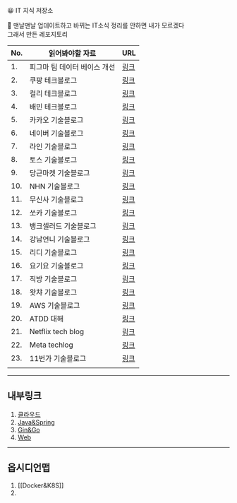 
😀 IT 지식 저장소  

🎁 맨날맨날 업데이트하고 바뀌는 IT소식 정리를 안하면 내가 모르겠다  
그래서 만든 레포지토리  

| No. | 읽어봐야할 자료              | URL                                                                        |
| --- | ---------------------------- | -------------------------------------------------------------------------- |
| 1.  | 피그마 팀 데이터 베이스 개선 | [링크](https://www.figma.com/blog/how-figma-scaled-to-multiple-databases/) |
| 2.  | 쿠팡 테크블로그              | [링크](https://medium.com/coupang-engineering/kr/home)                     |
| 3.  | 컬리 테크블로그              | [링크](https://helloworld.kurly.com/)                                      |
| 4.  | 배민 테크블로그              | [링크](https://techblog.woowahan.com/)                                     |
| 5.  | 카카오 기술블로그            | [링크](https://tech.kakao.com/blog/)                                       |
| 6.  | 네이버 기술블로그            | [링크](https://d2.naver.com/)                                              |
| 7.  | 라인 기술블로그              | [링크](https://engineering.linecorp.com/ko/blog)                           |
| 8.  | 토스 기술블로그              | [링크](https://toss.tech/)                                                 |
| 9.  | 당근마켓 기술블로그          | [링크](https://medium.com/daangn)                                          |
| 10. | NHN 기술블로그               | [링크](https://meetup.nhncloud.com/)                                       |
| 11. | 무신사 기술블로그            | [링크](https://medium.com/musinsa-tech)                                    |
| 12. | 쏘카 기술블로그              | [링크](https://tech.socarcorp.kr/)                                         |
| 13. | 뱅크셀러드 기술블로그        | [링크](https://blog.banksalad.com/)                                        |
| 14. | 강남언니 기술블로그          | [링크](https://blog.gangnamunni.com/blog/tech/)                            |
| 15. | 리디 기술블로그              | [링크](https://ridicorp.com/story-category/tech-blog/)                     |
| 16. | 요기요 기술블로그            | [링크](https://techblog.yogiyo.co.kr/)                                     |
| 17. | 직방 기술블로그              | [링크](https://medium.com/zigbang)                                         |
| 18. | 왓챠 기술블로그              | [링크](https://medium.com/watcha)                                          |
| 19. | AWS 기술블로그               | [링크](https://aws.amazon.com/ko/blogs/tech/)                              |
| 20. | ATDD 대해                    | [링크](https://data-make.tistory.com/724)                                  |
| 21. | Netflix tech blog            | [링크](https://netflixtechblog.com/?gi=b4a5606ea941)                       |
| 22. | Meta techlog                 | [링크](https://engineering.fb.com/)                                        |
| 23. | 11번가 기술블로그            | [링크](https://11st-tech.github.io/)                                       |
|     |                              |                                                                            |

---
## 내부링크

1. [클라우드](./Cloud/Docker&K8S.md)   
2. [Java&Spring](./Develop/Spring/Spring&Java.md)  
3. [Gin&Go](./Develop/Gin/Gin&Go.md)  
4. [Web](./Develop/Web/Web.md)  

--- 
## 옵시디언맵

1. [[Docker&K8S]]
2. 